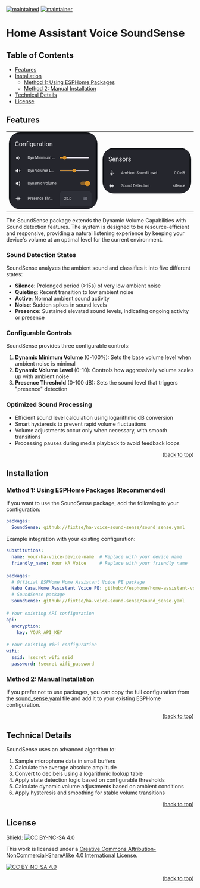 <a name="readme-top"></a>
[![maintained](https://img.shields.io/maintenance/yes/2025.svg)](#) [![maintainer](https://img.shields.io/badge/maintainer-%20%40fixtse-blue.svg)](https://github.com/fixtse)


# Home Assistant Voice SoundSense

## Table of Contents
- [Features](#features)
- [Installation](#installation)
  - [Method 1: Using ESPHome Packages](#method-1-using-esphome-packages-recommended)
  - [Method 2: Manual Installation](#method-2-manual-installation)
- [Technical Details](#technical-details)
- [License](#license)


## Features

<div align="center">
  <table>
    <tr>
      <td><img src="images/configuration.png" alt="Configuration example" style="border-radius: 30px;"></td>
      <td><img src="images/sensors.png" alt="Sensors example" style="border-radius: 30px;"></td>
    </tr>
  </table>
</div>

The SoundSense package extends the Dynamic Volume Capabilities with Sound detection features.
The system is designed to be resource-efficient and responsive, providing a natural listening experience by keeping your device's volume at an optimal level for the current environment.

### Sound Detection States

SoundSense analyzes the ambient sound and classifies it into five different states:

- **Silence**: Prolonged period (>15s) of very low ambient noise
- **Quieting**: Recent transition to low ambient noise
- **Active**: Normal ambient sound activity
- **Noise**: Sudden spikes in sound levels
- **Presence**: Sustained elevated sound levels, indicating ongoing activity or presence

### Configurable Controls

SoundSense provides three configurable controls:

1. **Dynamic Minimum Volume** (0-100%): Sets the base volume level when ambient noise is minimal
2. **Dynamic Volume Level** (0-10): Controls how aggressively volume scales up with ambient noise
3. **Presence Threshold** (0-100 dB): Sets the sound level that triggers "presence" detection

### Optimized Sound Processing

- Efficient sound level calculation using logarithmic dB conversion
- Smart hysteresis to prevent rapid volume fluctuations
- Volume adjustments occur only when necessary, with smooth transitions
- Processing pauses during media playback to avoid feedback loops

<p align="right">(<a href="#readme-top">back to top</a>)</p>

## Installation

### Method 1: Using ESPHome Packages (Recommended)

If you want to use the SoundSense package, add the following to your configuration:

```yaml
packages:
  SoundSense: github://fixtse/ha-voice-sound-sense/sound_sense.yaml
```

Example integration with your existing configuration:

```yaml
substitutions:
  name: your-ha-voice-device-name  # Replace with your device name
  friendly_name: Your HA Voice     # Replace with your friendly name

packages:
  # Official ESPHome Home Assistant Voice PE package
  Nabu Casa.Home Assistant Voice PE: github://esphome/home-assistant-voice-pe/home-assistant-voice.yaml
  # SoundSense package
  SoundSense: github://fixtse/ha-voice-sound-sense/sound_sense.yaml

# Your existing API configuration
api:
  encryption:
    key: YOUR_API_KEY

# Your existing WiFi configuration  
wifi:
  ssid: !secret wifi_ssid
  password: !secret wifi_password
```

### Method 2: Manual Installation

If you prefer not to use packages, you can copy the full configuration from the [sound_sense.yaml](sound_sense.yaml) file and add it to your existing ESPHome configuration.

<p align="right">(<a href="#readme-top">back to top</a>)</p>

## Technical Details

SoundSense uses an advanced algorithm to:

1. Sample microphone data in small buffers
2. Calculate the average absolute amplitude
3. Convert to decibels using a logarithmic lookup table
4. Apply state detection logic based on configurable thresholds
5. Calculate dynamic volume adjustments based on ambient conditions
6. Apply hysteresis and smoothing for stable volume transitions

<p align="right">(<a href="#readme-top">back to top</a>)</p>

## License

Shield: [![CC BY-NC-SA 4.0][cc-by-nc-sa-shield]][cc-by-nc-sa]

This work is licensed under a
[Creative Commons Attribution-NonCommercial-ShareAlike 4.0 International License][cc-by-nc-sa].

[![CC BY-NC-SA 4.0][cc-by-nc-sa-image]][cc-by-nc-sa]

[cc-by-nc-sa]: http://creativecommons.org/licenses/by-nc-sa/4.0/
[cc-by-nc-sa-image]: https://licensebuttons.net/l/by-nc-sa/4.0/88x31.png
[cc-by-nc-sa-shield]: https://img.shields.io/badge/License-CC%20BY--NC--SA%204.0-lightgrey.svg

<p align="right">(<a href="#readme-top">back to top</a>)</p>